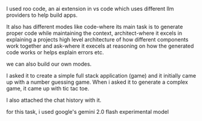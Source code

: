 I used roo code, an ai extension in vs code which uses different llm providers to help build apps. 

It also has different modes like 
code-where its main task is to generate proper code while maintaining the context,
architect-where it excels in explaining a projects high level architecture of how different components work together and 
ask-where it execels at reasoning on how the generated code works or helps explain errors etc. 


we can also build our own modes. 

I asked it to create a simple full stack application (game) and it initially came up with a number guessing game. When i asked it to generate a complex game, it came up with tic tac toe.

I also attached the chat history with it.

for this task, i used google's gemini 2.0 flash experimental model
